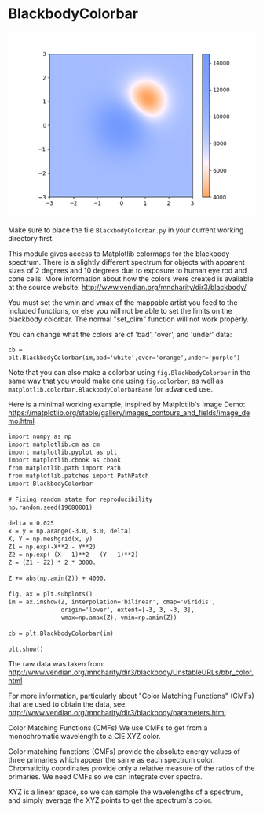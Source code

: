 # BlackbodyColorbar
<p align="center">
  <img src="BlackbodyColorbar.png">
</p>

Make sure to place the file `BlackbodyColorbar.py` in your current
working directory first.

This module gives access to Matplotlib colormaps for the blackbody
spectrum. There is a slightly different spectrum for objects with 
apparent sizes of 2 degrees and 10 degrees due to exposure to human eye
rod and cone cells. More information about how the colors were created 
is available at the source website:
http://www.vendian.org/mncharity/dir3/blackbody/

You must set the vmin and vmax of the mappable artist you feed to the
included functions, or else you will not be able to set the limits on
the blackbody colorbar. The normal "set_clim" function will not work
properly.

You can change what the colors are of 'bad', 'over', and 'under' data:
```
cb = plt.BlackbodyColorbar(im,bad='white',over='orange',under='purple')
```

Note that you can also make a colorbar using `fig.BlackbodyColorbar` in
the same way that you would make one using `fig.colorbar`, as well as
`matplotlib.colorbar.BlackbodyColorbarBase` for advanced use.

Here is a minimal working example, inspired by Matplotlib's Image Demo:
https://matplotlib.org/stable/gallery/images_contours_and_fields/image_demo.html
```
import numpy as np
import matplotlib.cm as cm
import matplotlib.pyplot as plt
import matplotlib.cbook as cbook
from matplotlib.path import Path
from matplotlib.patches import PathPatch
import BlackbodyColorbar

# Fixing random state for reproducibility
np.random.seed(19680801)

delta = 0.025
x = y = np.arange(-3.0, 3.0, delta)
X, Y = np.meshgrid(x, y)
Z1 = np.exp(-X**2 - Y**2)
Z2 = np.exp(-(X - 1)**2 - (Y - 1)**2)
Z = (Z1 - Z2) * 2 * 3000.

Z += abs(np.amin(Z)) + 4000.

fig, ax = plt.subplots()
im = ax.imshow(Z, interpolation='bilinear', cmap='viridis',
               origin='lower', extent=[-3, 3, -3, 3],
               vmax=np.amax(Z), vmin=np.amin(Z))

cb = plt.BlackbodyColorbar(im)

plt.show()
```

The raw data was taken from:
http://www.vendian.org/mncharity/dir3/blackbody/UnstableURLs/bbr_color.html

For more information, particularly about "Color Matching Functions" 
(CMFs) that are used to obtain the data, see:
http://www.vendian.org/mncharity/dir3/blackbody/parameters.html

   Color Matching Functions (CMFs)
   We use CMFs to get from a monochromatic wavelength to a CIE XYZ
   color.

   Color matching functions (CMFs) provide the absolute energy values
   of three primaries which appear the same as each spectrum color.
   Chromaticity coordinates provide only a relative measure of the
   ratios of the primaries. We need CMFs so we can integrate over 
   spectra.

   XYZ is a linear space, so we can sample the wavelengths of a
   spectrum, and simply average the XYZ points to get the spectrum's
   color. 
